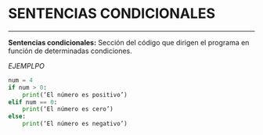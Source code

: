 # SENTENCIAS CONDICIONALES	
---  

**Sentencias condicionales:** Sección del código que dirigen el programa en función de determinadas condiciones.  

*EJEMPLPO*
```python
num = 4
if num > 0:
    print(‘El número es positivo’)
elif num == 0:
    print(‘El número es cero’)
else:
    print(‘El número es negativo’)
```
